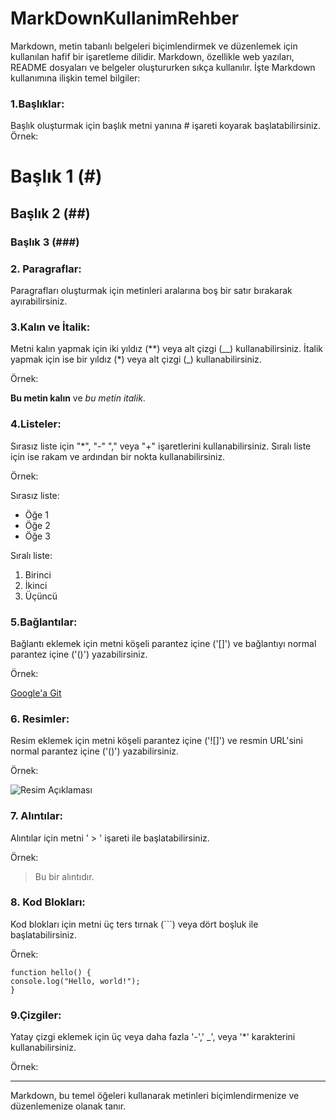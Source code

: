 # MarkDownKullanimRehber


Markdown, metin tabanlı belgeleri biçimlendirmek ve düzenlemek için kullanılan hafif bir işaretleme dilidir. Markdown, özellikle web yazıları, README dosyaları ve belgeler oluştururken sıkça kullanılır. İşte Markdown kullanımına ilişkin temel bilgiler:

### 1.Başlıklar:
Başlık oluşturmak için başlık metni yanına # işareti koyarak başlatabilirsiniz. Örnek:

# Başlık 1      (#)
## Başlık 2       (##)
### Başlık 3        (###)


### 2. Paragraflar:
Paragrafları oluşturmak için metinleri aralarına boş bir satır bırakarak ayırabilirsiniz.

### 3.Kalın ve İtalik:
Metni kalın yapmak için iki yıldız (**) veya alt çizgi (__) kullanabilirsiniz. İtalik yapmak için ise bir yıldız (*) veya alt çizgi (_) kullanabilirsiniz.

Örnek:

**Bu metin kalın** ve *bu metin italik*.

### 4.Listeler:
Sırasız liste için "*", "-" "," veya "+" işaretlerini kullanabilirsiniz. Sıralı liste için ise rakam ve ardından bir nokta kullanabilirsiniz.

Örnek:


Sırasız liste:
- Öğe 1
- Öğe 2
- Öğe 3

Sıralı liste:
1. Birinci
2. İkinci
3. Üçüncü


### 5.Bağlantılar:
Bağlantı eklemek için metni köşeli parantez içine ('[]') ve bağlantıyı normal parantez içine ('()') yazabilirsiniz.

Örnek:

[Google'a Git](http://www.google.com)


### 6. Resimler:
Resim eklemek için metni köşeli parantez içine ('![]') ve resmin URL'sini normal parantez içine ('()') yazabilirsiniz.

Örnek:

![Resim Açıklaması](https://example.com/resim.png)


### 7. Alıntılar:
Alıntılar için metni ' > '  işareti ile başlatabilirsiniz.

Örnek: 
> Bu bir alıntıdır.


### 8. Kod Blokları:
Kod blokları için metni üç ters tırnak (```) veya dört boşluk ile başlatabilirsiniz.

Örnek:
```
function hello() {
console.log("Hello, world!");
}
```

### 9.Çizgiler:
Yatay çizgi eklemek için üç veya daha fazla '-',' _', veya '*' karakterini kullanabilirsiniz.

Örnek:

---

Markdown, bu temel öğeleri kullanarak metinleri biçimlendirmenize ve düzenlemenize olanak tanır.
